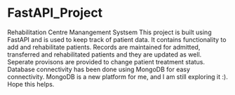 # FastAPI_Project
Rehabilitation Centre Manangement Systsem
This project is built using FastAPI and is used to keep track of patient data. It contains functionality to add and rehabilitate patients. Records are maintained for admitted, transferred and rehabilitated patients and they are updated as well. Seperate provisons are provided to change patient treatment status. 
Database connectivity has been done using MongoDB for easy connectivity. MongoDB is a new platform for me, and I am still exploring it :).
Hope this helps.
